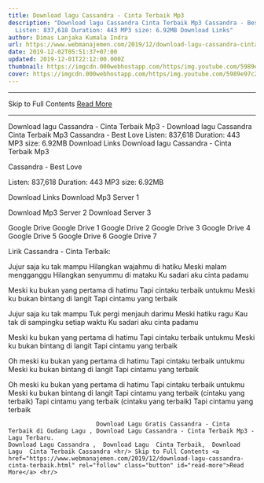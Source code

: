 ```yaml
---
title: Download lagu Cassandra - Cinta Terbaik Mp3
description: "Download lagu Cassandra Cinta Terbaik Mp3 Cassandra - Best Love
  Listen: 837,618 Duration: 443 MP3 size: 6.92MB Download Links"
author: Dimas Lanjaka Kumala Indra
url: https://www.webmanajemen.com/2019/12/download-lagu-cassandra-cinta-terbaik.html
date: 2019-12-02T05:51:37+07:00
updated: 2019-12-01T22:12:00.000Z
thumbnail: https://imgcdn.000webhostapp.com/https/img.youtube.com/5989e97c241c8c964288ba9485121991.jpeg
cover: https://imgcdn.000webhostapp.com/https/img.youtube.com/5989e97c241c8c964288ba9485121991.jpeg
---
```


<hr/> Skip to Full Contents <a href="https://www.webmanajemen.com/2019/12/download-lagu-cassandra-cinta-terbaik.html" rel="follow" class="button" id="read-more">Read More</a> <hr/> Download lagu Cassandra - Cinta Terbaik Mp3 - Download lagu Cassandra Cinta Terbaik Mp3 Cassandra - Best Love Listen: 837,618 Duration: 443 MP3 size: 6.92MB Download Links Download lagu Cassandra - Cinta Terbaik Mp3

  Cassandra - Best Love 

  Listen: 837,618 
  Duration: 443 
  MP3 size: 6.92MB 

  Download Links 
  Download Mp3 Server 1 

  Download Mp3 Server 2 
  Download Server 3 


  Google Drive   Google Drive 1 
  Google Drive 2 
  Google Drive 3 
  Google Drive 4 
  Google Drive 5 
  Google Drive 6 
  Google Drive 7 


                             
Lirik Cassandra - Cinta Terbaik:
                             
Jujur saja ku tak mampu
  Hilangkan wajahmu di hatiku
  Meski malam mengganggu
  Hilangkan senyummu di mataku
  Ku sadari aku cinta padamu
  
  Meski ku bukan yang pertama di hatimu
  Tapi cintaku terbaik untukmu
  Meski ku bukan bintang di langit
  Tapi cintamu yang terbaik
  
  Jujur saja ku tak mampu
  Tuk pergi menjauh darimu
  Meski hatiku ragu
  Kau tak di sampingku setiap waktu
  Ku sadari aku cinta padamu
  
  Meski ku bukan yang pertama di hatimu
  Tapi cintaku terbaik untukmu
  Meski ku bukan bintang di langit
  Tapi cintamu yang terbaik
  
  Oh meski ku bukan yang pertama di hatimu
  Tapi cintaku terbaik untukmu
  Meski ku bukan bintang di langit
  Tapi cintamu yang terbaik
  
  Oh meski ku bukan yang pertama di hatimu
  Tapi cintaku terbaik untukmu
  Meski ku bukan bintang di langit
  Tapi cintamu yang terbaik (cintaku yang terbaik)
  Tapi cintamu yang terbaik (cintaku yang terbaik)
  Tapi cintamu yang terbaik                                 
                                 
                             Download Lagu Gratis Cassandra - Cinta Terbaik di Gudang Lagu , Download Lagu Cassandra - Cinta Terbaik Mp3 - Lagu Terbaru.                                                         Download Lagu Cassandra ,  Download Lagu  Cinta Terbaik,  Download Lagu  Cinta Terbaik Cassandra <hr/> Skip to Full Contents <a href="https://www.webmanajemen.com/2019/12/download-lagu-cassandra-cinta-terbaik.html" rel="follow" class="button" id="read-more">Read More</a> <hr/>